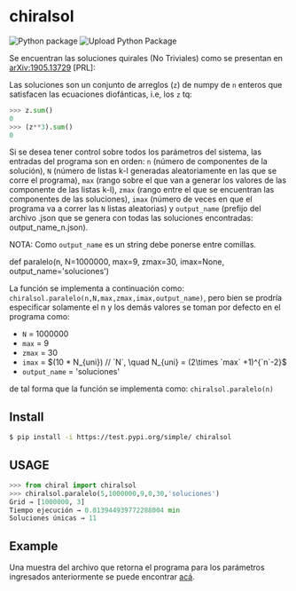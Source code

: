 # chiralsol

![Python package](https://github.com/valentinafv96/chiralsol/workflows/Python%20package/badge.svg)
![Upload Python Package](https://github.com/valentinafv96/chiralsol/workflows/Upload%20Python%20Package/badge.svg)

Se encuentran las soluciones quirales (No Triviales) como se presentan en [arXiv:1905.13729](https://arxiv.org/abs/1905.13729) [PRL]:

Las soluciones son un conjunto de arreglos (`z`) de numpy de `n` enteros que satisfacen las ecuaciones diofánticas, i.e, los `z` tq:

```python
>>> z.sum()
0
>>> (z**3).sum()
0
```

Si se desea tener control sobre todos los parámetros del sistema, las entradas del programa son en orden: `n` (número de componentes de la solución), `N` (número de listas k-l generadas aleatoriamente en las que se corre el programa), `max` (rango sobre el que van a generar los valores de las componente de las listas k-l), `zmax` (rango entre el que se encuentran las componentes de las soluciones), `imax` (número de veces en que el programa va a correr las `N` listas aleatorias) y `output_name` (prefijo del archivo .json que se genera con todas las soluciones encontradas: output_name_n.json). 

NOTA: Como `output_name` es un string debe ponerse entre comillas.

def paralelo(n, N=1000000, max=9, zmax=30, imax=None, output_name='soluciones')

La función se implementa a continuación como: `chiralsol.paralelo(n,N,max,zmax,imax,output_name)`, pero bien se prodría especificar solamente el n y los demás valores se toman por defecto en el programa como: 

  - `N` = 1000000
  - `max` = 9
  - `zmax` = 30
  - `imax` = $(10 * N_{uni}) // `N`, \quad N_{uni} = (2\times `max` +1)^{`n`-2}$
  - `output_name` = 'soluciones'
  
de tal forma que la función se implementa como: `chiralsol.paralelo(n)`

## Install
```bash
$ pip install -i https://test.pypi.org/simple/ chiralsol
```
## USAGE
```python
>>> from chiral import chiralsol
>>> chiralsol.paralelo(5,1000000,9,0,30,'soluciones')
Grid → [1000000, 3]
Tiempo ejecución → 0.013944939772288004 min
Soluciones únicas → 11
```

## Example
Una muestra del archivo que retorna el programa para los parámetros ingresados anteriormente se puede encontrar [acá](https://github.com/valentinafv96/chiralsol/blob/main/soluciones_5.json).
